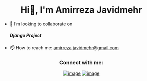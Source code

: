  <h1 align="center"'>Hi👋, I'm Amirreza Javidmehr</h1>
<ul>
  <li>
👯 I’m looking to collaborate on <h5 direction = "inline">Django Project</h5>
  </li>
  <li>
 📫 How to reach me: <a href='mailto:amirreza.javidmehr@gmail.com'>amirreza.javidmehr@gmail.com</a>
  </li>
</ul>

<h3 align="center">Connect with me:</h3>
<div align="center">

[![image](https://img.shields.io/badge/LinkedIn-0077B5?style=for-the-badge&logo=linkedin&logoColor=white)](/)
[![image](https://img.shields.io/badge/Instagram-E4405F?style=for-the-badge&logo=instagram&logoColor=white)](https://www.instagram.com/amir.javidmehr/)
</div>
